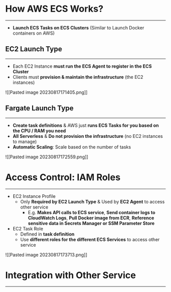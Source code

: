 # How AWS ECS Works?
---

* **Launch ECS Tasks on ECS Clusters** (Similar to Launch Docker containers on AWS)

## EC2 Launch Type
---

* Each EC2 Instance **must run the ECS Agent to register in the ECS Cluster**
* Clients must **provision & maintain the infrastructure** (the EC2 instances)

![[Pasted image 20230817171405.png]]

## Fargate Launch Type
---

* **Create task definitions** & AWS just **runs ECS Tasks for you based on the CPU / RAM you need**
* **All Serverless** & **Do not provision the infrastructure** (no EC2 instances to manage)
* **Automatic Scaling**: Scale based on the number of tasks

![[Pasted image 20230817172559.png]]

# Access Control: IAM Roles
---

* EC2 Instance Profile
	* Only **Required by EC2 Launch Type** & Used by **EC2 Agent** to access other service
		* E.g. **Makes API calls to ECS service**, **Send container logs to CloudWatch Logs**,  **Pull Docker image from ECR**, **Reference sensitive data in Secrets Manager or SSM Parameter Store**
* EC2 Task Role
	* Defined in **task definition**
	* Use **different roles for the different ECS Services** to access other service

![[Pasted image 20230817173713.png]]

# Integration with Other Service
---

